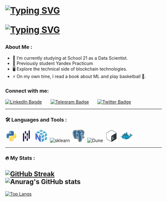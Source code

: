 <h1>
<p align='left'> 
   <a href="https://git.io/typing-svg"><img src="https://readme-typing-svg.herokuapp.com?font=Fira+Code&size=25&duration=1&pause=1000&color=F7F7F7&vCenter=true&repeat=false&width=435&height=25&lines=Hi+there%2C+I'm+Nick+Andrianov" alt="Typing SVG" /></a>
</p>
<!-- Typing SVG -->
<p align='left'> 
    <a href="https://git.io/typing-svg"><img src="https://readme-typing-svg.herokuapp.com?font=Fira+Code&pause=1000&color=F7F7F7&vCenter=true&width=435&lines=Beginner+machine+learning+engineer;Student+at+School+21;Crypto+enthusiast" alt="Typing SVG" /></a>
</p>
</h1>

### About Me :
- :telescope: I’m currently studying at School 21 as a Data Scientist.
- :telescope: Previously student Yandex Practicum
- :desktop_computer: Explore the technical side of blockchain technologies.
- :zap: On my own time, I read a book about ML and play basketball 🏀.


<!-- Social icons section -->
### Connect with me:
<p id="badges" align="left"> 
  <a href="https://www.linkedin.com/in/niсk-andrianov-2b9298230/"><img src="https://cdn-icons-png.flaticon.com/128/10090/10090314.png" alt="LinkedIn Bagde" width="25"/></a>
   &#8287;&#8287;&#8287;&#8287;&#8287;
  <a href="https://t.me/Andrianov_nick"> <img src="https://cdn-icons-png.flaticon.com/128/2111/2111644.png" alt="Telegram Badge" width="25"/></a>
   &#8287;&#8287;&#8287;&#8287;&#8287;
  <a href="https://twitter.com/Andrianov_CC"><img src="https://cdn-icons-png.flaticon.com/128/10090/10090311.png" alt="Twitter Badge" width="25"/></a>
   &#8287;&#8287;&#8287;&#8287;&#8287;
</p> 
  

---

### :hammer_and_wrench: Languages and Tools :
<div>
  <img src="https://github.com/devicons/devicon/blob/master/icons/python/python-original.svg" title="Python" alt="Python" width="40" height="40"/>&nbsp;
  <img src="https://github.com/devicons/devicon/blob/master/icons/pandas/pandas-original.svg" title="Pandas" alt="pd" width="40" height="40"/>&nbsp;
  <img src="https://github.com/devicons/devicon/blob/master/icons/numpy/numpy-original.svg" title="Numpy" alt="np" width="40" height="40"/>&nbsp;
  <img src="https://github.com/scikit-learn/scikit-learn/blob/main/doc/logos/scikit-learn-logo-notext.png" title="Scikit-learn" alt="sklearn" width="65" height="40"/>&nbsp;
  <img src="https://github.com/devicons/devicon/blob/master/icons/postgresql/postgresql-original.svg" title="SQL" alt="SQL" width="40" height="40"/>&nbsp;
  <img src="https://dune.com/docs/resources/images/dune-vertical-logo.svg" title="Dune" alt="Dune" width="40" height="40"/>&nbsp;
  <img src="https://github.com/devicons/devicon/blob/master/icons/bash/bash-original.svg" title="Bash" alt="Bash" width="40" height="40"/>&nbsp;
  <img src="https://github.com/devicons/devicon/blob/master/icons/docker/docker-original.svg" title="Docker" alt="Docker" width="40" height="40"/>&nbsp;
</div>

---

### :fire: My Stats :

[![GitHub Streak](http://github-readme-streak-stats.herokuapp.com?user=TiroBite&theme=dark&hide_border=true&border_radius=5&card_width=500)](https://git.io/streak-stats)
<br />
![Anurag's GitHub stats](https://github-readme-stats.vercel.app/api?username=TiroBite&show_icons=true&theme=radical)
<br />
---
[![Top Langs](https://github-readme-stats.vercel.app/api/top-langs/?username=TiroBite&layout=donut)](https://github.com/TiroBite/github-readme-stats)


















